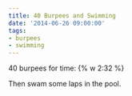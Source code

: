 ```yaml
---
title: 40 Burpees and Swimming
date: '2014-06-26 09:00:00'
tags:
- burpees
- swimming
---
```


40 burpees for time: {% w 2:32 %}

Then swam some laps in the pool.
